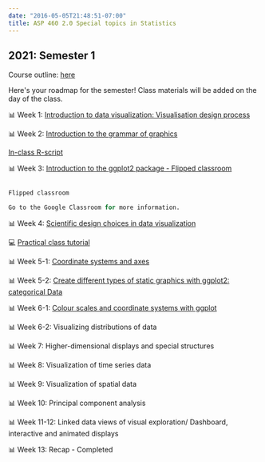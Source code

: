 ```yaml
---
date: "2016-05-05T21:48:51-07:00"
title: ASP 460 2.0 Special topics in Statistics 
---
```


## 2021: Semester 1

Course outline: [here](/CO/ASP_460_20_DataVisualisation.pdf)

Here's your roadmap for the semester! Class materials will be added on the day of the class.

 📊 Week 1: [Introduction to data visualization: Visualisation design process](/slides/lesson1viz.html) 


📊 Week 2: [Introduction to the grammar of graphics](/slides/lesson3viz2021.html)

[In-class R-script](/slides/code/scatterplot.R)

📊 Week 3: [Introduction to the ggplot2 package - Flipped classroom](/slides/mpg_visualization.html)

```r

Flipped classroom

Go to the Google Classroom for more information.

```

📊 Week 4: [Scientific design choices in data visualization](/slides/lesson4viz2021.html)

💻 [Practical class tutorial](/slides/diamonds_visualization.html)


📊 Week 5-1: [Coordinate systems and axes](/slides/lesson5viz2021.html)


📊 Week 5-2: [Create different types of static graphics with ggplot2: categorical Data](/slides/Data_visualization_2021.html)

📊 Week 6-1: [Colour scales and coordinate systems with ggplot](/slides/lesson6viz2021.html)

📊 Week 6-2: Visualizing distributions of data

📊 Week 7: Higher-dimensional displays and special structures

📊 Week 8: Visualization of time series data

📊 Week 9: Visualization of spatial data

📊 Week 10: Principal component analysis


📊 Week 11-12:  Linked data views of visual exploration/ Dashboard, interactive and animated displays


📊 Week 13: Recap - Completed 





